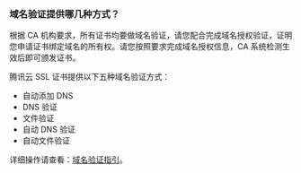 ### 域名验证提供哪几种方式？

根据 CA 机构要求，所有证书均要做域名验证，请您配合完成域名授权验证，证明您申请证书绑定域名的所有权。请您按照要求完成域名授权信息，CA 系统检测生效后即可颁发证书。

腾讯云 SSL 证书提供以下五种域名验证方式：
- 自动添加 DNS
- DNS 验证
- 文件验证
- 自动 DNS 验证
- 自动文件验证

详细操作请查看：[域名验证指引](https://cloud.tencent.com/document/product/400/4142)。



